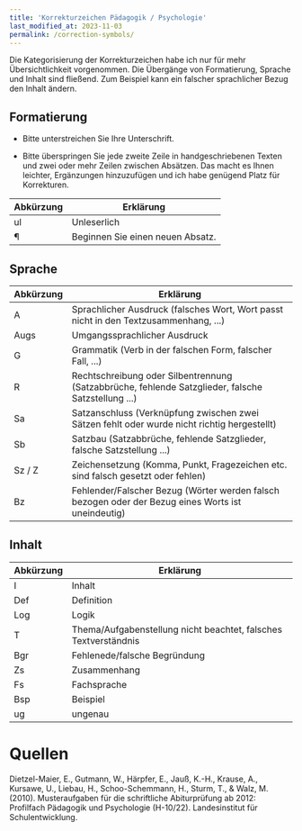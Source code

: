 ```yaml
---
title: 'Korrekturzeichen Pädagogik / Psychologie'
last_modified_at: 2023-11-03
permalink: /correction-symbols/
---
```


Die Kategorisierung der Korrekturzeichen habe ich nur für mehr
Übersichtlichkeit vorgenommen. Die Übergänge von Formatierung, Sprache und
Inhalt sind fließend. Zum Beispiel kann ein falscher sprachlicher Bezug den
Inhalt ändern.

## Formatierung

- Bitte unterstreichen Sie Ihre Unterschrift.

- Bitte überspringen Sie jede zweite Zeile in handgeschriebenen Texten und zwei
  oder mehr Zeilen zwischen Absätzen. Das macht es Ihnen leichter, Ergänzungen
  hinzuzufügen und ich habe genügend Platz für Korrekturen.

| Abkürzung | Erklärung |
|----|----|
| ul | Unleserlich |
| ¶ | Beginnen Sie einen neuen Absatz. |

## Sprache

| Abkürzung | Erklärung |
|----|----|
| A | Sprachlicher Ausdruck (falsches Wort, Wort passt nicht in den Textzusammenhang, ...) |
| Augs | Umgangssprachlicher Ausdruck |
| G | Grammatik (Verb in der falschen Form, falscher Fall, ...) |
| R | Rechtschreibung oder Silbentrennung (Satzabbrüche, fehlende Satzglieder, falsche Satzstellung ...) |
| Sa | Satzanschluss (Verknüpfung zwischen zwei Sätzen fehlt oder wurde nicht richtig hergestellt) |
| Sb | Satzbau (Satzabbrüche, fehlende Satzglieder, falsche Satzstellung ...) |
| Sz / Z | Zeichensetzung (Komma, Punkt, Fragezeichen etc. sind falsch gesetzt oder fehlen) |
| Bz | Fehlender/Falscher Bezug (Wörter werden falsch bezogen oder der Bezug eines Worts ist uneindeutig) |

## Inhalt

| Abkürzung | Erklärung |
|----|----|
| I | Inhalt |
| Def | Definition |
| Log | Logik |
| T | Thema/Aufgabenstellung nicht beachtet, falsches Textverständnis |
| Bgr | Fehlenede/falsche Begründung |
| Zs | Zusammenhang |
| Fs | Fachsprache |
| Bsp | Beispiel |
| ug | ungenau |

# Quellen

Dietzel-Maier, E., Gutmann, W., Härpfer, E., Jauß, K.-H., Krause, A., Kursawe,
U., Liebau, H., Schoo-Schemmann, H., Sturm, T., & Walz, M. (2010).
Musteraufgaben für die schriftliche Abiturprüfung ab 2012: Profilfach Pädagogik
und Psychologie (H-10/22). Landesinstitut für Schulentwicklung.
